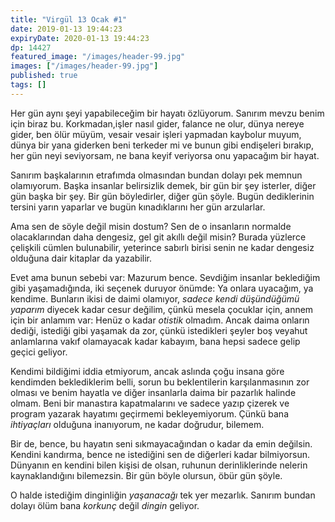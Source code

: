 ```yaml
---
title: "Virgül 13 Ocak #1"
date: 2019-01-13 19:44:23
expiryDate: 2020-01-13 19:44:23
dp: 14427
featured_image: "/images/header-99.jpg"
images: ["/images/header-99.jpg"]
published: true
tags: []
---
```




Her gün aynı şeyi yapabileceğim bir hayatı özlüyorum. Sanırım mevzu benim için
biraz bu. Korkmadan,işler nasıl gider, falance ne olur, dünya nereye gider, ben
ölür müyüm, vesair vesair işleri yapmadan kaybolur muyum, dünya bir yana
giderken beni terkeder mi ve bunun gibi endişeleri bırakıp, her gün neyi
seviyorsam, ne bana keyif veriyorsa onu yapacağım bir hayat.

Sanırım başkalarının etrafımda olmasından bundan dolayı pek memnun olamıyorum.
Başka insanlar belirsizlik demek, bir gün bir şey isterler, diğer gün başka bir
şey. Bir gün böyledirler, diğer gün şöyle. Bugün dediklerinin tersini yarın
yaparlar ve bugün kınadıklarını her gün arzularlar.

Ama sen de söyle değil misin dostum? Sen de o insanların normalde olacaklarından
daha dengesiz, gel git akıllı değil misin? Burada yüzlerce çelişkili cümlen
bulunabilir, yeterince sabırlı birisi senin ne kadar dengesiz olduğuna dair
kitaplar da yazabilir.

Evet ama bunun sebebi var: Mazurum bence. Sevdiğim insanlar beklediğim gibi
yaşamadığında, iki seçenek duruyor önümde: Ya onlara uyacağım, ya kendime.
Bunların ikisi de daimi olamıyor, *sadece kendi düşündüğümü yaparım* diyecek
kadar cesur değilim, çünkü mesela çocuklar için, annem için bir anlamım var:
Henüz o kadar *otistik* olmadım. Ancak daima onların dediği, istediği gibi
yaşamak da zor, çünkü istedikleri şeyler boş veyahut anlamlarına vakıf
olamayacak kadar kabayım, bana hepsi sadece gelip geçici geliyor.

Kendimi bildiğimi iddia etmiyorum, ancak aslında çoğu insana göre kendimden
beklediklerim belli, sorun bu beklentilerin karşılanmasının zor olması ve benim
hayatla ve diğer insanlarla daima bir pazarlık halinde olmam. Beni bir manastıra
kapatmalarını ve sadece yazıp çizerek ve program yazarak hayatımı geçirmemi
bekleyemiyorum. Çünkü bana *ihtiyaçları* olduğuna inanıyorum, ne kadar doğrudur,
bilemem.

Bir de, bence, bu hayatın seni sıkmayacağından o kadar da emin değilsin. Kendini
kandırma, bence ne istediğini sen de diğerleri kadar bilmiyorsun. Dünyanın en
kendini bilen kişisi de olsan, ruhunun derinliklerinde nelerin kaynaklandığını
bilemezsin. Bir gün böyle olursun, öbür gün şöyle.

O halde istediğim dinginliğin *yaşanacağı* tek yer mezarlık. Sanırım bundan
dolayı ölüm bana *korkunç* değil *dingin* geliyor.

